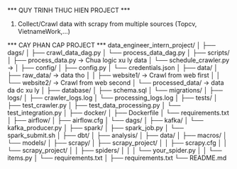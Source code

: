 *** QUY TRINH THUC HIEN PROJECT ***

1. Collect/Crawl data with scrapy from multiple sources (Topcv, VietnameWork,...)



















*** CAY PHAN CAP PROJECT ***
data_engineer_intern_project/
│
├── dags/
│   ├── crawl_data_dag.py
│   └── process_data_dag.py
│
├── scripts/
│   ├── process_data.py      -> Chua logic xu ly data
│   └── schedule_crawler.py  -> 
│
├── config/
│   ├── config.py
│   └── credentials.json
│
├── data/
│   ├── raw_data/            -> data tho
│   │   ├── website1/        -> Crawl from web first
│   │   └── website2/        -> Crawl from web second
│   └── processed_data/      -> data da dc xu ly
│
├── database/
│   ├── schema.sql
│   └── migrations/
│
├── logs/
│   ├── crawler_logs.log
│   └── processing_logs.log
│
├── tests/
│   ├── test_crawler.py
│   ├── test_data_processing.py
│   └── test_integration.py
│
├── docker/
│   ├── Dockerfile
│   └── requirements.txt
│
├── airflow/
│   ├── airflow.cfg
│   └── dags/
│
├── kafka/
│   └── kafka_producer.py
│
├── spark/
│   ├── spark_job.py
│   └── spark_submit.sh
│
├── dbt/
│   ├── analysis/
│   ├── data/
│   ├── macros/
│   └── models/
│
├── scrapy/
│   ├── scrapy_project/
│   │   ├── scrapy.cfg
│   │   └── scrapy_project/
│   │       ├── spiders/
│   │       │   └── your_spider.py
│   │       └── items.py
│   └── requirements.txt
│
├── requirements.txt
└── README.md

